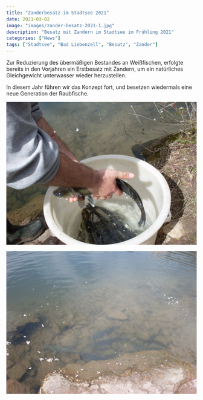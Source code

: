 ```yaml
---
title: "Zanderbesatz im Stadtsee 2021"
date: 2021-03-02
image: "images/zander-besatz-2021-1.jpg"
description: "Besatz mit Zandern im Stadtsee im Frühling 2021"
categories: ["News"]
tags: ["Stadtsee", "Bad Liebenzell", "Besatz", "Zander"]
---
```


Zur Reduzierung des übermäßigen Bestandes an Weißfischen, erfolgte bereits in den Vorjahren ein Erstbesatz mit Zandern, um ein natürliches Gleichgewicht unterwasser wieder herzustellen.

In diesem Jahr führen wir das Konzept fort, und besetzen wiedermals eine neue Generation der Raubfische.

![Besatz](/images/zander-besatz-2021-2.jpg)

![Besatz](/images/zander-besatz-2021-3.jpg)

